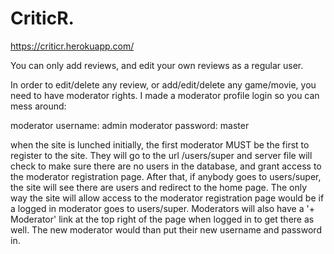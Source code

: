# CriticR.

https://criticr.herokuapp.com/

You can only add reviews, and edit your own reviews as a regular user.

In order to edit/delete any review, or add/edit/delete any game/movie, you need to have moderator rights. I made a moderator profile login so you can mess around:

moderator username: admin
moderator password: master

when the site is lunched initially, the first moderator MUST be the first to register to the site. They will go to the url /users/super and server file will check to make sure there are no users in the database, and grant access to the moderator registration page. After that, if anybody goes to users/super, the site will see there are users and redirect to the home page. The only way the site will allow access to the moderator registration page would be if a logged in moderator goes to users/super. Moderators will also have a '+ Moderator' link at the top right of the page when logged in to get there as well. The new moderator would than put their new username and password in. 
